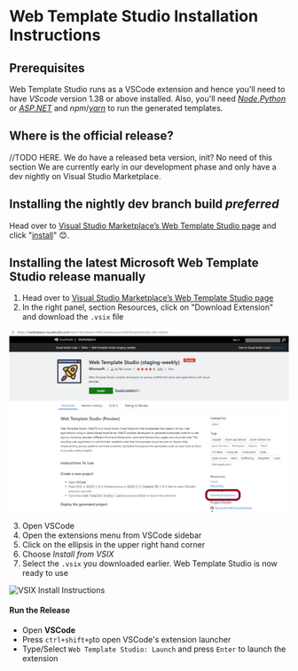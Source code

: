 # Web Template Studio Installation Instructions

## Prerequisites

Web Template Studio runs as a VSCode extension and hence you'll need to have _VScode_ version 1.38 or above installed.
Also, you'll need [_Node_](https://nodejs.org/en/download/),[_Python_](https://www.python.org/downloads/) or [_ASP.NET_](https://dotnet.microsoft.com/download) and _npm_/[_yarn_](https://yarnpkg.com/en/docs/install) to run the generated templates.

## Where is the official release?
//TODO HERE. We do have a released beta version, init? No need of this section
We are currently early in our development phase and only have a dev nightly on Visual Studio Marketplace.

## Installing the nightly dev branch build _preferred_
Head over to [Visual Studio Marketplace’s Web Template Studio page](https://marketplace.visualstudio.com/items?itemName=WASTeamAccount.WebTemplateStudio-dev-nightly) and click "[install](vscode:extension/WASTeamAccount.WebTemplateStudio-dev-nightly)" 😊.  

## Installing the latest Microsoft Web Template Studio release manually

1. Head over to [Visual Studio Marketplace’s Web Template Studio page](https://marketplace.visualstudio.com/items?itemName=WASTeamAccount.WebTemplateStudio-dev-nightly)
2. In the right panel, section Resources, click on "Download Extension" and download the `.vsix` file
   
![VSIX Download](./resources/vsix-download.png)

3. Open VSCode
4. Open the extensions menu from VSCode sidebar
5. Click on the ellipsis in the upper right hand corner
6. Choose _Install from VSIX_
7. Select the `.vsix` you downloaded earlier. Web Template Studio is now ready to use

![VSIX Install Instructions](./resources/vsix-install-instructions.png)

#### Run the Release

- Open **VSCode**
- Press `ctrl+shift+p`to open VSCode's extension launcher
- Type/Select `Web Template Studio: Launch` and press `Enter` to launch the extension
